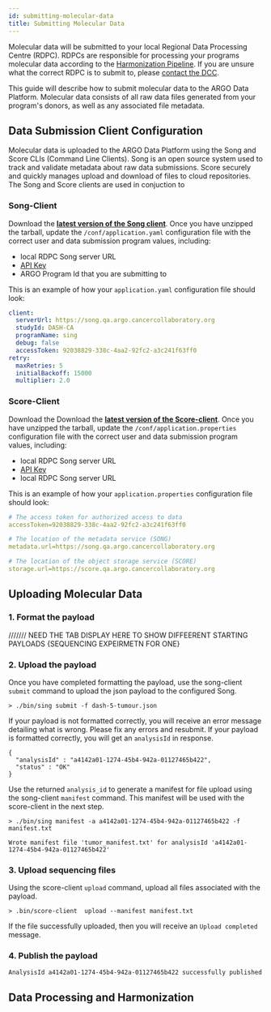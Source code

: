 ```yaml
---
id: submitting-molecular-data
title: Submitting Molecular Data
---
```

Molecular data will be submitted to your local Regional Data Processing Centre (RDPC). RDPCs are responsible for processing your programs molecular data according to the [Harmonization Pipeline](). If you are unsure what the correct RDPC is to submit to, please [contact the DCC](https://platform-ui.qa.argo.cancercollaboratory.org/contact).


This guide will describe how to submit molecular data to the ARGO Data Platform. Molecular data consists of all raw data  files generated from your program's donors, as well as any associated file metadata.

## Data Submission Client Configuration
Molecular data is uploaded to the ARGO Data Platform using the Song and Score CLIs (Command Line Clients).  Song is an open source system used to track and validate metadata about raw data submissions. Score securely and quickly manages upload and download of files to cloud repositories. The Song and Score clients are used in conjuction to  

### Song-Client
Download the **[latest version of the Song client](https://artifacts.oicr.on.ca/artifactory/dcc-release/bio/overture/song-client/4.0.0/song-client-4.0.0-dist.tar.gz)**. Once you have unzipped the tarball, update the  `/conf/application.yaml` configuration file with the correct user and data submission program values, including:
- local RDPC Song server URL
- [API Key](user-profile-and-token)
- ARGO Program Id that you are submitting to

This is an example of how your `application.yaml` configuration file should look:
```yml
client:
  serverUrl: https://song.qa.argo.cancercollaboratory.org
  studyId: DASH-CA
  programName: sing
  debug: false
  accessToken: 92038829-338c-4aa2-92fc2-a3c241f63ff0
retry:
  maxRetries: 5
  initialBackoff: 15000
  multiplier: 2.0
```
### Score-Client
Download the Download the **[latest version of the Score-client](https://artifacts.oicr.on.ca/artifactory/dcc-release/bio/overture/score-client/3.0.1/score-client-3.0.1-dist.tar.gz)**. Once you have unzipped the tarball, update the  `/conf/application.properties` configuration file with the correct user and data submission program values, including:
- local RDPC Song server URL
- [API Key](user-profile-and-token)
- local RDPC Song server URL

This is an example of how your `application.properties` configuration file should look:

```yaml
# The access token for authorized access to data
accessToken=92038829-338c-4aa2-92fc2-a3c241f63ff0

# The location of the metadata service (SONG)
metadata.url=https://song.qa.argo.cancercollaboratory.org

# The location of the object storage service (SCORE)
storage.url=https://score.qa.argo.cancercollaboratory.org
```
## Uploading Molecular Data
### 1. Format the payload
/////// NEED THE TAB DISPLAY HERE TO SHOW DIFFEERENT STARTING PAYLOADS {SEQUENCING EXPEIRMETN FOR ONE}
### 2. Upload the payload
Once you have completed formatting the payload, use the song-client `submit` command to upload the json payload to the configured Song.

```
> ./bin/sing submit -f dash-5-tumour.json
```

If your payload is not formatted correctly, you will receive an error message detailing what is wrong.  Please fix any errors and resubmit.  If your payload is formatted correctly, you will get an `analysisId` in response.

```
{
  "analysisId" : "a4142a01-1274-45b4-942a-01127465b422",
  "status" : "OK"
}
```
Use the returned `analysis_id` to generate a manifest for file upload using the song-client `manifest` command.  This manifest will be used with the score-client in the next step.  

```
> ./bin/sing manifest -a a4142a01-1274-45b4-942a-01127465b422 -f manifest.txt

Wrote manifest file 'tumor_manifest.txt' for analysisId 'a4142a01-1274-45b4-942a-01127465b422'
```

### 3. Upload sequencing files
Using the score-client  `upload` command, upload all files associated with the payload.
```
> .bin/score-client  upload --manifest manifest.txt
```
If the file successfully uploaded, then you will receive an `Upload completed` message.  

### 4. Publish the payload
```
AnalysisId a4142a01-1274-45b4-942a-01127465b422 successfully published
```
## Data Processing and Harmonization
